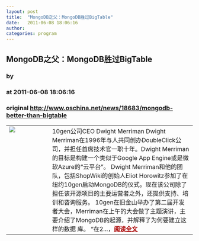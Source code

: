 ```yaml
---
layout: post
title:  "MongoDB之父：MongoDB胜过BigTable"
date:   2011-06-08 18:06:16
author: 
categories: program
---
```


## MongoDB之父：MongoDB胜过BigTable
### by 
### at 2011-06-08 18:06:16
### original <http://www.oschina.net/news/18683/mongodb-better-than-bigtable>

<table width="100%"><tr>
			<td valign="top" width="100"><a href="http://www.oschina.net/news/18683/mongodb-better-than-bigtable"><img src="http://www.oschina.net/img/logo/mongodb.gif" border="0"></a></td>			<td valign="top">10gen公司CEO Dwight Merriman Dwight Merriman在1996年与人共同创办DoubleClick公司，并担任首席技术官一职十年。Dwight Merriman的目标是构建一个类似于Google App Engine或是微软Azure的“云平台”。 Dwight Merriman和他的团队，包括ShopWiki的创始人Eliot Horowitz参加了在纽约10gen启动MongoDB的仪式。现在该公司除了担任该开源项目的主要运营者之外，还提供支持、培训和咨询服务。 10gen在旧金山举办了第二届开发者大会，Merriman在上午的大会做了主题演讲，主要介绍了MongoDB的起源，并解释了为何要建立这样的数据 库。 “在2...，<a href="http://www.oschina.net/news/18683/mongodb-better-than-bigtable?from=rss" style="font-weight:bold;color:#a00">阅读全文</a></td>
			</tr></table>